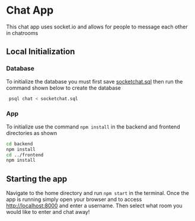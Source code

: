 # Chat App

This chat app uses socket.io and allows for people to message each other in chatrooms

## Local Initialization

### Database
To initialize the database you must first save [socketchat.sql](https://github.com/KennyNova/messaging-app-socket.io/blob/master/socketchat.sql) then run the command shown below to create the database
```bash
 psql chat < socketchat.sql
```

### App

To initialize use the command ```npm install``` in the backend and frontend directories as shown

```bash
cd backend
npm install
cd ../frontend
npm install
```

## Starting the app

Navigate to the home directory and run ```npm start``` in the terminal.
Once the app is running simply open your browser and to access [http://localhost:8000](http://localhost:8000) and enter a username. Then select what room you would like to enter and chat away!

